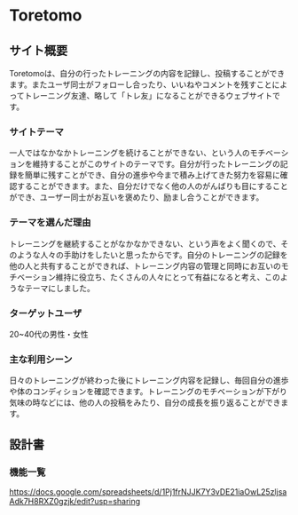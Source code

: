 # Toretomo

## サイト概要
Toretomoは、自分の行ったトレーニングの内容を記録し、投稿することができます。またユーザ同士がフォローし合ったり、いいねやコメントを残すことによってトレーニング友達、略して「トレ友」になることができるウェブサイトです。

### サイトテーマ
一人ではなかなかトレーニングを続けることができない、という人のモチベーションを維持することがこのサイトのテーマです。自分が行ったトレーニングの記録を簡単に残すことができ、自分の進歩や今まで積み上げてきた努力を容易に確認することができます。また、自分だけでなく他の人のがんばりも目にすることができ、ユーザー同士がお互いを褒めたり、励まし合うことができます。

### テーマを選んだ理由
トレーニングを継続することがなかなかできない、という声をよく聞くので、そのような人々の手助けをしたいと思ったからです。自分のトレーニングの記録を他の人と共有することができれば、トレーニング内容の管理と同時にお互いのモチベーション維持に役立ち、たくさんの人々にとって有益になると考え、このようなテーマにしました。

### ターゲットユーザ
20~40代の男性・女性

### 主な利用シーン
日々のトレーニングが終わった後にトレーニング内容を記録し、毎回自分の進歩や体のコンディションを確認できます。トレーニングのモチベーションが下がり気味の時などには、他の人の投稿をみたり、自分の成長を振り返ることができます。

## 設計書

### 機能一覧
https://docs.google.com/spreadsheets/d/1Pj1frNJJK7Y3vDE21iaOwL25zljsaAdk7H8RXZ0gzjk/edit?usp=sharing


